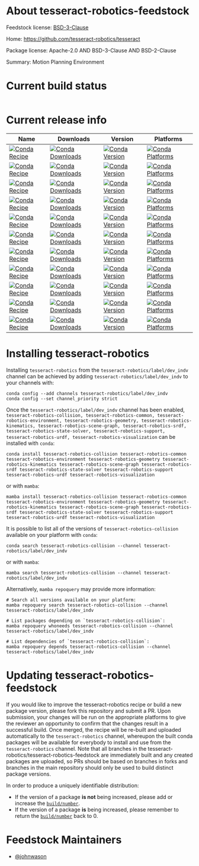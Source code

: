 About tesseract-robotics-feedstock
==================================

Feedstock license: [BSD-3-Clause](https://github.com/tesseract-robotics/tesseract-robotics-feedstock/blob/main/LICENSE.txt)

Home: https://github.com/tesseract-robotics/tesseract

Package license: Apache-2.0 AND BSD-3-Clause AND BSD-2-Clause

Summary: Motion Planning Environment

Current build status
====================


<table>
</table>

Current release info
====================

| Name | Downloads | Version | Platforms |
| --- | --- | --- | --- |
| [![Conda Recipe](https://img.shields.io/badge/recipe-tesseract--robotics--collision-green.svg)](https://anaconda.org/tesseract-robotics/tesseract-robotics-collision) | [![Conda Downloads](https://img.shields.io/conda/dn/tesseract-robotics/tesseract-robotics-collision.svg)](https://anaconda.org/tesseract-robotics/tesseract-robotics-collision) | [![Conda Version](https://img.shields.io/conda/vn/tesseract-robotics/tesseract-robotics-collision.svg)](https://anaconda.org/tesseract-robotics/tesseract-robotics-collision) | [![Conda Platforms](https://img.shields.io/conda/pn/tesseract-robotics/tesseract-robotics-collision.svg)](https://anaconda.org/tesseract-robotics/tesseract-robotics-collision) |
| [![Conda Recipe](https://img.shields.io/badge/recipe-tesseract--robotics--common-green.svg)](https://anaconda.org/tesseract-robotics/tesseract-robotics-common) | [![Conda Downloads](https://img.shields.io/conda/dn/tesseract-robotics/tesseract-robotics-common.svg)](https://anaconda.org/tesseract-robotics/tesseract-robotics-common) | [![Conda Version](https://img.shields.io/conda/vn/tesseract-robotics/tesseract-robotics-common.svg)](https://anaconda.org/tesseract-robotics/tesseract-robotics-common) | [![Conda Platforms](https://img.shields.io/conda/pn/tesseract-robotics/tesseract-robotics-common.svg)](https://anaconda.org/tesseract-robotics/tesseract-robotics-common) |
| [![Conda Recipe](https://img.shields.io/badge/recipe-tesseract--robotics--environment-green.svg)](https://anaconda.org/tesseract-robotics/tesseract-robotics-environment) | [![Conda Downloads](https://img.shields.io/conda/dn/tesseract-robotics/tesseract-robotics-environment.svg)](https://anaconda.org/tesseract-robotics/tesseract-robotics-environment) | [![Conda Version](https://img.shields.io/conda/vn/tesseract-robotics/tesseract-robotics-environment.svg)](https://anaconda.org/tesseract-robotics/tesseract-robotics-environment) | [![Conda Platforms](https://img.shields.io/conda/pn/tesseract-robotics/tesseract-robotics-environment.svg)](https://anaconda.org/tesseract-robotics/tesseract-robotics-environment) |
| [![Conda Recipe](https://img.shields.io/badge/recipe-tesseract--robotics--geometry-green.svg)](https://anaconda.org/tesseract-robotics/tesseract-robotics-geometry) | [![Conda Downloads](https://img.shields.io/conda/dn/tesseract-robotics/tesseract-robotics-geometry.svg)](https://anaconda.org/tesseract-robotics/tesseract-robotics-geometry) | [![Conda Version](https://img.shields.io/conda/vn/tesseract-robotics/tesseract-robotics-geometry.svg)](https://anaconda.org/tesseract-robotics/tesseract-robotics-geometry) | [![Conda Platforms](https://img.shields.io/conda/pn/tesseract-robotics/tesseract-robotics-geometry.svg)](https://anaconda.org/tesseract-robotics/tesseract-robotics-geometry) |
| [![Conda Recipe](https://img.shields.io/badge/recipe-tesseract--robotics--kinematics-green.svg)](https://anaconda.org/tesseract-robotics/tesseract-robotics-kinematics) | [![Conda Downloads](https://img.shields.io/conda/dn/tesseract-robotics/tesseract-robotics-kinematics.svg)](https://anaconda.org/tesseract-robotics/tesseract-robotics-kinematics) | [![Conda Version](https://img.shields.io/conda/vn/tesseract-robotics/tesseract-robotics-kinematics.svg)](https://anaconda.org/tesseract-robotics/tesseract-robotics-kinematics) | [![Conda Platforms](https://img.shields.io/conda/pn/tesseract-robotics/tesseract-robotics-kinematics.svg)](https://anaconda.org/tesseract-robotics/tesseract-robotics-kinematics) |
| [![Conda Recipe](https://img.shields.io/badge/recipe-tesseract--robotics--scene--graph-green.svg)](https://anaconda.org/tesseract-robotics/tesseract-robotics-scene-graph) | [![Conda Downloads](https://img.shields.io/conda/dn/tesseract-robotics/tesseract-robotics-scene-graph.svg)](https://anaconda.org/tesseract-robotics/tesseract-robotics-scene-graph) | [![Conda Version](https://img.shields.io/conda/vn/tesseract-robotics/tesseract-robotics-scene-graph.svg)](https://anaconda.org/tesseract-robotics/tesseract-robotics-scene-graph) | [![Conda Platforms](https://img.shields.io/conda/pn/tesseract-robotics/tesseract-robotics-scene-graph.svg)](https://anaconda.org/tesseract-robotics/tesseract-robotics-scene-graph) |
| [![Conda Recipe](https://img.shields.io/badge/recipe-tesseract--robotics--srdf-green.svg)](https://anaconda.org/tesseract-robotics/tesseract-robotics-srdf) | [![Conda Downloads](https://img.shields.io/conda/dn/tesseract-robotics/tesseract-robotics-srdf.svg)](https://anaconda.org/tesseract-robotics/tesseract-robotics-srdf) | [![Conda Version](https://img.shields.io/conda/vn/tesseract-robotics/tesseract-robotics-srdf.svg)](https://anaconda.org/tesseract-robotics/tesseract-robotics-srdf) | [![Conda Platforms](https://img.shields.io/conda/pn/tesseract-robotics/tesseract-robotics-srdf.svg)](https://anaconda.org/tesseract-robotics/tesseract-robotics-srdf) |
| [![Conda Recipe](https://img.shields.io/badge/recipe-tesseract--robotics--state--solver-green.svg)](https://anaconda.org/tesseract-robotics/tesseract-robotics-state-solver) | [![Conda Downloads](https://img.shields.io/conda/dn/tesseract-robotics/tesseract-robotics-state-solver.svg)](https://anaconda.org/tesseract-robotics/tesseract-robotics-state-solver) | [![Conda Version](https://img.shields.io/conda/vn/tesseract-robotics/tesseract-robotics-state-solver.svg)](https://anaconda.org/tesseract-robotics/tesseract-robotics-state-solver) | [![Conda Platforms](https://img.shields.io/conda/pn/tesseract-robotics/tesseract-robotics-state-solver.svg)](https://anaconda.org/tesseract-robotics/tesseract-robotics-state-solver) |
| [![Conda Recipe](https://img.shields.io/badge/recipe-tesseract--robotics--support-green.svg)](https://anaconda.org/tesseract-robotics/tesseract-robotics-support) | [![Conda Downloads](https://img.shields.io/conda/dn/tesseract-robotics/tesseract-robotics-support.svg)](https://anaconda.org/tesseract-robotics/tesseract-robotics-support) | [![Conda Version](https://img.shields.io/conda/vn/tesseract-robotics/tesseract-robotics-support.svg)](https://anaconda.org/tesseract-robotics/tesseract-robotics-support) | [![Conda Platforms](https://img.shields.io/conda/pn/tesseract-robotics/tesseract-robotics-support.svg)](https://anaconda.org/tesseract-robotics/tesseract-robotics-support) |
| [![Conda Recipe](https://img.shields.io/badge/recipe-tesseract--robotics--urdf-green.svg)](https://anaconda.org/tesseract-robotics/tesseract-robotics-urdf) | [![Conda Downloads](https://img.shields.io/conda/dn/tesseract-robotics/tesseract-robotics-urdf.svg)](https://anaconda.org/tesseract-robotics/tesseract-robotics-urdf) | [![Conda Version](https://img.shields.io/conda/vn/tesseract-robotics/tesseract-robotics-urdf.svg)](https://anaconda.org/tesseract-robotics/tesseract-robotics-urdf) | [![Conda Platforms](https://img.shields.io/conda/pn/tesseract-robotics/tesseract-robotics-urdf.svg)](https://anaconda.org/tesseract-robotics/tesseract-robotics-urdf) |
| [![Conda Recipe](https://img.shields.io/badge/recipe-tesseract--robotics--visualization-green.svg)](https://anaconda.org/tesseract-robotics/tesseract-robotics-visualization) | [![Conda Downloads](https://img.shields.io/conda/dn/tesseract-robotics/tesseract-robotics-visualization.svg)](https://anaconda.org/tesseract-robotics/tesseract-robotics-visualization) | [![Conda Version](https://img.shields.io/conda/vn/tesseract-robotics/tesseract-robotics-visualization.svg)](https://anaconda.org/tesseract-robotics/tesseract-robotics-visualization) | [![Conda Platforms](https://img.shields.io/conda/pn/tesseract-robotics/tesseract-robotics-visualization.svg)](https://anaconda.org/tesseract-robotics/tesseract-robotics-visualization) |

Installing tesseract-robotics
=============================

Installing `tesseract-robotics` from the `tesseract-robotics/label/dev_indv` channel can be achieved by adding `tesseract-robotics/label/dev_indv` to your channels with:

```
conda config --add channels tesseract-robotics/label/dev_indv
conda config --set channel_priority strict
```

Once the `tesseract-robotics/label/dev_indv` channel has been enabled, `tesseract-robotics-collision, tesseract-robotics-common, tesseract-robotics-environment, tesseract-robotics-geometry, tesseract-robotics-kinematics, tesseract-robotics-scene-graph, tesseract-robotics-srdf, tesseract-robotics-state-solver, tesseract-robotics-support, tesseract-robotics-urdf, tesseract-robotics-visualization` can be installed with `conda`:

```
conda install tesseract-robotics-collision tesseract-robotics-common tesseract-robotics-environment tesseract-robotics-geometry tesseract-robotics-kinematics tesseract-robotics-scene-graph tesseract-robotics-srdf tesseract-robotics-state-solver tesseract-robotics-support tesseract-robotics-urdf tesseract-robotics-visualization
```

or with `mamba`:

```
mamba install tesseract-robotics-collision tesseract-robotics-common tesseract-robotics-environment tesseract-robotics-geometry tesseract-robotics-kinematics tesseract-robotics-scene-graph tesseract-robotics-srdf tesseract-robotics-state-solver tesseract-robotics-support tesseract-robotics-urdf tesseract-robotics-visualization
```

It is possible to list all of the versions of `tesseract-robotics-collision` available on your platform with `conda`:

```
conda search tesseract-robotics-collision --channel tesseract-robotics/label/dev_indv
```

or with `mamba`:

```
mamba search tesseract-robotics-collision --channel tesseract-robotics/label/dev_indv
```

Alternatively, `mamba repoquery` may provide more information:

```
# Search all versions available on your platform:
mamba repoquery search tesseract-robotics-collision --channel tesseract-robotics/label/dev_indv

# List packages depending on `tesseract-robotics-collision`:
mamba repoquery whoneeds tesseract-robotics-collision --channel tesseract-robotics/label/dev_indv

# List dependencies of `tesseract-robotics-collision`:
mamba repoquery depends tesseract-robotics-collision --channel tesseract-robotics/label/dev_indv
```




Updating tesseract-robotics-feedstock
=====================================

If you would like to improve the tesseract-robotics recipe or build a new
package version, please fork this repository and submit a PR. Upon submission,
your changes will be run on the appropriate platforms to give the reviewer an
opportunity to confirm that the changes result in a successful build. Once
merged, the recipe will be re-built and uploaded automatically to the
`tesseract-robotics` channel, whereupon the built conda packages will be available for
everybody to install and use from the `tesseract-robotics` channel.
Note that all branches in the tesseract-robotics/tesseract-robotics-feedstock are
immediately built and any created packages are uploaded, so PRs should be based
on branches in forks and branches in the main repository should only be used to
build distinct package versions.

In order to produce a uniquely identifiable distribution:
 * If the version of a package **is not** being increased, please add or increase
   the [``build/number``](https://docs.conda.io/projects/conda-build/en/latest/resources/define-metadata.html#build-number-and-string).
 * If the version of a package **is** being increased, please remember to return
   the [``build/number``](https://docs.conda.io/projects/conda-build/en/latest/resources/define-metadata.html#build-number-and-string)
   back to 0.

Feedstock Maintainers
=====================

* [@johnwason](https://github.com/johnwason/)


